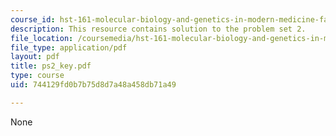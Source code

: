 ```yaml
---
course_id: hst-161-molecular-biology-and-genetics-in-modern-medicine-fall-2007
description: This resource contains solution to the problem set 2.
file_location: /coursemedia/hst-161-molecular-biology-and-genetics-in-modern-medicine-fall-2007/744129fd0b7b75d8d7a48a458db71a49_ps2_key.pdf
file_type: application/pdf
layout: pdf
title: ps2_key.pdf
type: course
uid: 744129fd0b7b75d8d7a48a458db71a49

---
```

None